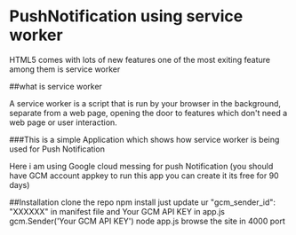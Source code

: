 # PushNotification using service worker


HTML5 comes with lots of new features one of the most exiting  feature among them is service worker 

##what is service worker 

A service worker is a script that is run by your browser in the background, separate from a web page, opening the door to features which don't need a web page or user interaction.

###This is a simple Application which shows how service worker is being used for Push Notification

  Here i am using Google cloud messing for push Notification (you should have GCM account appkey to run this app you can create it its free for 90 days)
  
  
  
##Installation 
  clone the repo
  npm install
  just update ur "gcm_sender_id": "XXXXXX" in manifest file and Your GCM API KEY in app.js gcm.Sender('Your GCM API KEY')
  node app.js
  browse the site in 4000 port 
